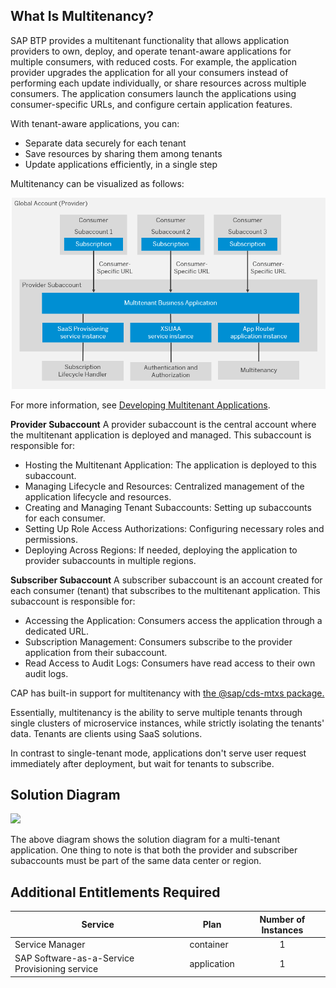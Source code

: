 ## What Is Multitenancy?
SAP BTP provides a multitenant functionality that allows application providers to own, deploy, and operate tenant-aware applications for multiple consumers, with reduced costs. For example, the application provider upgrades the application for all your consumers instead of performing each update individually, or share resources across multiple consumers. The application consumers launch the applications using consumer-specific URLs, and configure certain application features.

With tenant-aware applications, you can:
- Separate data securely for each tenant
- Save resources by sharing them among tenants
- Update applications efficiently, in a single step

Multitenancy can be visualized as follows:


<img src="./images/multitenancyblockdiagran.png"/>


For more information, see [Developing Multitenant Applications](https://help.sap.com/docs/btp/sap-business-technology-platform/developing-multitenant-applications-in-cloud-foundry-environment?locale=en-US).

**Provider Subaccount**
A provider subaccount is the central account where the multitenant application is deployed and managed. This subaccount is responsible for:

- Hosting the Multitenant Application: The application is deployed to this subaccount.
- Managing Lifecycle and Resources: Centralized management of the application lifecycle and resources.
- Creating and Managing Tenant Subaccounts: Setting up subaccounts for each consumer.
- Setting Up Role Access Authorizations: Configuring necessary roles and permissions.
- Deploying Across Regions: If needed, deploying the application to provider subaccounts in multiple regions.

**Subscriber Subaccount**
A subscriber subaccount is an account created for each consumer (tenant) that subscribes to the multitenant application. This subaccount is responsible for:

- Accessing the Application: Consumers access the application through a dedicated URL.
- Subscription Management: Consumers subscribe to the provider application from their subaccount.
- Read Access to Audit Logs: Consumers have read access to their own audit logs.



CAP has built-in support for multitenancy with [the @sap/cds-mtxs package.](https://www.npmjs.com/package/@sap/cds-mtxs)

Essentially, multitenancy is the ability to serve multiple tenants through single clusters of microservice instances, while strictly isolating the tenants' data. Tenants are clients using SaaS solutions.

In contrast to single-tenant mode, applications don't serve user request immediately after deployment, but wait for tenants to subscribe.

## Solution Diagram
<image src="./images/SaaS-Application-SolutionDiagram.png"/>

The above diagram shows the solution diagram for a multi-tenant application. One thing to note is that both the provider and subscriber subaccounts must be part of the same data center or region. 

## Additional Entitlements Required 

| Service                                    | Plan       | Number of Instances |
|--------------------------------------------|------------|:-------------------:|
| Service Manager                            | container       |          1          |
| SAP Software-as-a-Service Provisioning service | application |          1          |
